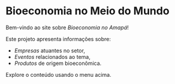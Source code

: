 # Bioeconomia no Meio do Mundo

Bem-vindo ao site sobre *Bioeconomia no Amapá*!

Este projeto apresenta informações sobre:
- *Empresas* atuantes no setor,
- *Eventos* relacionados ao tema,
- *Produtos* de origem bioeconômica.

Explore o conteúdo usando o menu acima.